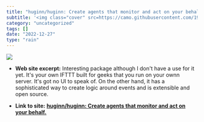 ```yaml
---
title: "huginn/huginn: Create agents that monitor and act on your behalf."
subtitle: '<img class="cover" src=https://camo.githubusercontent.com/198521c8a76f1a87b04042e7ed5ce864caf8b033ef...'
category: "uncategorized"
tags: []
date: "2022-12-27"
type: "rain"
---
```

<img class="cover" src=https://camo.githubusercontent.com/198521c8a76f1a87b04042e7ed5ce864caf8b033ef3a655ca48cd1114291f7e4/68747470733a2f2f7261772e6769746875622e636f6d2f687567696e6e2f687567696e6e2f6d61737465722f6d656469612f687567696e6e2d6c6f676f2e706e67>



* **Web site excerpt:** Interesting package although I don't have a use for it yet. It's your own IFTTT built for geeks that you run on your ownn server. It's got no UI to speak of. On the other hand, it has a sophisticated way to create logic around events and is extensible and open source.

* **Link to site:** **[huginn/huginn: Create agents that monitor and act on your behalf.](https://github.com/huginn/huginn#getting-started)**